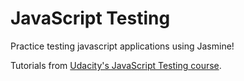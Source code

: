 # JavaScript Testing

Practice testing javascript applications using Jasmine!

Tutorials from [Udacity's JavaScript Testing course](https://www.udacity.com/course/javascript-testing--ud549).
